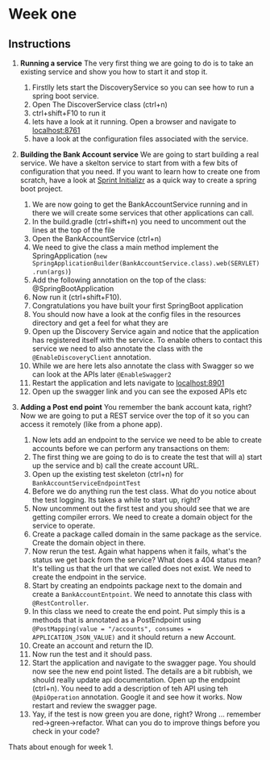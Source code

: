 # Week one

## Instructions


1. **Running a service**
The very first thing we are going to do is to take an existing service and show you how to start it and stop it.

    1. Firstlly lets start the DiscoveryService so you can see how to run a spring boot service.
    1. Open The DiscoverService class (ctrl+n)
    1. ctrl+shift+F10 to run it
    1. lets have a look at it running.  Open a browser and navigate to [localhost:8761](http://localhost:8761)
    1. have a look at the configuration files associated with the service.
    
1. **Building the Bank Account service**
We are going to start building a real service.  We have a skelton service to start from with a few bits of configuration that you need.  If you want to learn how to create one from scratch, have a look at [Sprint Initializr](https://start.spring.io/) as a quick way to create a spring boot project.

    1. We are now going to get the BankAccountService running and in there we will create some services that other applications can call.
    1. In the build.gradle (ctrl+shift+n) you need to uncomment out the lines at the top of the file
    1. Open the BankAccountService (ctrl+n)
    1. We need to give the class a main method implement the SpringApplication (`new SpringApplicationBuilder(BankAccountService.class).web(SERVLET).run(args)`)
    1. Add the following annotation on the top of the class: @SpringBootApplication
    1. Now run it (ctrl+shift+F10).
    1. Congratulations you have built your first SpringBoot application
    1. You should now have a look at the config files in the resources directory and get a feel for what they are
    1. Open up the Discovery Service again and notice that the application has registered itself with the service.  To enable others to contact this service we need to also annotate the class with the `@EnableDiscoveryClient` annotation.
    1. While we are here lets also annotate the class with Swagger so we can look at the APIs later `@EnableSwagger2`
    1. Restart the application and lets navigate to [localhost:8901](http://localhost:8901)
    1. Open up the swagger link and you can see the exposed APIs etc

1. **Adding a Post end point**
You remember the bank account kata, right?  Now we are going to put a REST service over the top of it so you can access it remotely (like from a phone app).

    1. Now lets add an endpoint to the service we need to be able to create accounts before we can perform any transactions on them:
    1. The first thing we are going to do is to create the test that will a) start up the service and b) call the create account URL.
    1. Open up the existing test skeleton (ctrl+n) for `BankAccountServiceEndpointTest`
    1. Before we do anything run the test class.  What do you notice about the test logging.  Its takes a while to start up, right?
    1. Now uncomment out the first test and you should see that we are getting compiler errors.  We need to create a domain object for the service to operate.
    1. Create a package called domain in the same package as the service.  Create the domain object in there.
    1. Now rerun the test.  Again what happens when it fails, what's the status we get back from the service? What does a 404 status mean?  It's telling us that the url that we called does not exist.  We need to create the endpoint in the service.
    1. Start by creating an endpoints package next to the domain and create a `BankAccountEntpoint`.  We need to annotate this class with `@RestController`.
    1. In this class we need to create the end point.  Put simply this is a methods that is annotated as a PostEndpoint using `@PostMapping(value = "/accounts", consumes = APPLICATION_JSON_VALUE)` and it should return a new Account.
    1. Create an account and return the ID.
    1. Now run the test and it should pass.
    1. Start the application and navigate to the swagger page.  You should  now see the new end point listed.  The details are a bit rubbish, we should really update api documentation.  Open up the endpoint (ctrl+n).  You need to add a description of teh API using teh `@ApiOperation` annotation.  Google it and see how it works.  Now restart and review the swagger page.
    1. Yay, if the test is now green you are done, right?  Wrong ... remember red->green->refactor.  What can you do to improve things before you check in your code?

Thats about enough for week 1.